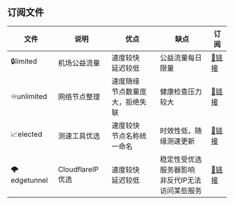 ## 订阅文件

| 文件        | 说明             | 优点                                 | 缺点                                                 | 订阅                                                         |
| ----------- | ---------------- | ------------------------------------ | ---------------------------------------------------- | ------------------------------------------------------------ |
| 🔒limited    | 机场公益流量     | 速度较快<br />延迟较低               | 公益流量每日限量                                     | [🔗链接](https://mirror.ghproxy.com/https://raw.githubusercontent.com/dongchengjie/airport/main/subs/merged/limited.yaml) |
| ♾️unlimited  | 网络节点整理     | 速度随缘<br />节点数量庞大，拒绝失联 | 健康检查压力较大                                     | [🔗链接](https://mirror.ghproxy.com/https://raw.githubusercontent.com/dongchengjie/airport/main/subs/merged/unlimitedyaml) |
| 📈elected    | 测速工具优选     | 速度较快<br />节点名称统一命名       | 时效性低，随缘测速更新                               | [🔗链接](https://mirror.ghproxy.com/https://raw.githubusercontent.com/dongchengjie/airport/main/subs/merged/elected.yaml) |
| 🌩edgetunnel | CloudflareIP优选 | 速度较快<br />延迟较低               | 稳定性受优选服务器影响<br />非反代IP无法访问某些服务 | [🔗链接](https://mirror.ghproxy.com/https://raw.githubusercontent.com/dongchengjie/airport/main/subs/merged/edgetunnel.yaml) |

